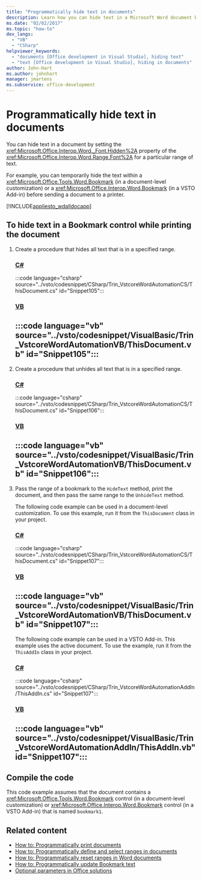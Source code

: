 ```yaml
---
title: "Programmatically hide text in documents"
description: Learn how you can hide text in a Microsoft Word document by setting the Hidden property of the Font for a particular range of text.
ms.date: "02/02/2017"
ms.topic: "how-to"
dev_langs:
  - "VB"
  - "CSharp"
helpviewer_keywords:
  - "documents [Office development in Visual Studio], hiding text"
  - "text [Office development in Visual Studio], hiding in documents"
author: John-Hart
ms.author: johnhart
manager: jmartens
ms.subservice: office-development
---
```

# Programmatically hide text in documents

  You can hide text in a document by setting the <xref:Microsoft.Office.Interop.Word._Font.Hidden%2A> property of the <xref:Microsoft.Office.Interop.Word.Range.Font%2A> for a particular range of text.

 For example, you can temporarily hide the text within a <xref:Microsoft.Office.Tools.Word.Bookmark> (in a document-level customization) or a <xref:Microsoft.Office.Interop.Word.Bookmark> (in a VSTO Add-in) before sending a document to a printer.

 [!INCLUDE[appliesto_wdalldocapp](../vsto/includes/appliesto-wdalldocapp-md.md)]

## To hide text in a Bookmark control while printing the document

1. Create a procedure that hides all text that is in a specified range.

     ### [C#](#tab/csharp)
     :::code language="csharp" source="../vsto/codesnippet/CSharp/Trin_VstcoreWordAutomationCS/ThisDocument.cs" id="Snippet105":::

     ### [VB](#tab/vb)
     :::code language="vb" source="../vsto/codesnippet/VisualBasic/Trin_VstcoreWordAutomationVB/ThisDocument.vb" id="Snippet105":::
     ---

2. Create a procedure that unhides all text that is in a specified range.

     ### [C#](#tab/csharp)
     :::code language="csharp" source="../vsto/codesnippet/CSharp/Trin_VstcoreWordAutomationCS/ThisDocument.cs" id="Snippet106":::

     ### [VB](#tab/vb)
     :::code language="vb" source="../vsto/codesnippet/VisualBasic/Trin_VstcoreWordAutomationVB/ThisDocument.vb" id="Snippet106":::
     ---

3. Pass the range of a bookmark to the `HideText` method, print the document, and then pass the same range to the `UnhideText` method.

     The following code example can be used in a document-level customization. To use this example, run it from the `ThisDocument` class in your project.

     ### [C#](#tab/csharp)
     :::code language="csharp" source="../vsto/codesnippet/CSharp/Trin_VstcoreWordAutomationCS/ThisDocument.cs" id="Snippet107":::

     ### [VB](#tab/vb)
     :::code language="vb" source="../vsto/codesnippet/VisualBasic/Trin_VstcoreWordAutomationVB/ThisDocument.vb" id="Snippet107":::
     ---

     The following code example can be used in a VSTO Add-in. This example uses the active document. To use the example, run it from the `ThisAddIn` class in your project.

     ### [C#](#tab/csharp)
     :::code language="csharp" source="../vsto/codesnippet/CSharp/Trin_VstcoreWordAutomationAddIn/ThisAddIn.cs" id="Snippet107":::

     ### [VB](#tab/vb)
     :::code language="vb" source="../vsto/codesnippet/VisualBasic/Trin_VstcoreWordAutomationAddIn/ThisAddIn.vb" id="Snippet107":::
     ---

## Compile the code
 This code example assumes that the document contains a <xref:Microsoft.Office.Tools.Word.Bookmark> control (in a document-level customization) or <xref:Microsoft.Office.Interop.Word.Bookmark> control (in a VSTO Add-in) that is named `bookmark1`.

## Related content
- [How to: Programmatically print documents](../vsto/how-to-programmatically-print-documents.md)
- [How to: Programmatically define and select ranges in documents](../vsto/how-to-programmatically-define-and-select-ranges-in-documents.md)
- [How to: Programmatically reset ranges in Word documents](../vsto/how-to-programmatically-reset-ranges-in-word-documents.md)
- [How to: Programmatically update Bookmark text](../vsto/how-to-programmatically-update-bookmark-text.md)
- [Optional parameters in Office solutions](../vsto/optional-parameters-in-office-solutions.md)
